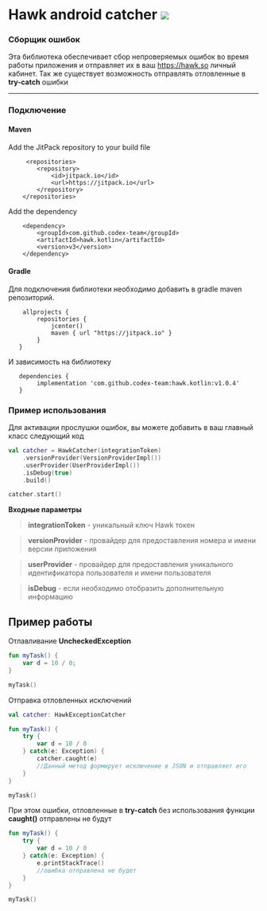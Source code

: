# Hawk android catcher [![](https://jitpack.io/v/codex-team/hawk.kotlin.svg)](https://jitpack.io/#codex-team/hawk.kotlin)

### Сборщик ошибок

Эта библиотека обеспечивает сбор непроверяемых ошибок во время работы приложения и отправляет их в ваш https://hawk.so
личный кабинет. Так же существует возможность отправлять отловленные в **try-catch** ошибки

-----

### Подключение

#### Maven

Add the JitPack repository to your build file

```
     <repositories>
		<repository>
		    <id>jitpack.io</id>
		    <url>https://jitpack.io</url>
		</repository>
	</repositories>
```

Add the dependency

```
    <dependency>
	    <groupId>com.github.codex-team</groupId>
	    <artifactId>hawk.kotlin</artifactId>
	    <version>v3</version>
	</dependency>
```

#### Gradle

Для подключения библиотеки необходимо добавить в gradle maven репозиторий.

```
    allprojects {
        repositories {
            jcenter()
            maven { url "https://jitpack.io" }
        }
   }
```

И зависимость на библиотеку

```
   dependencies {
    	implementation 'com.github.codex-team:hawk.kotlin:v1.0.4'
   }
```

### Пример использования

Для активации прослушки ошибок, вы можете добавить в ваш главный класс следующий код

```kotlin
val catcher = HawkCatcher(integrationToken)
    .versionProvider(VersionProviderImpl())
    .userProvider(UserProviderImpl())
    .isDebug(true)
    .build()

catcher.start()
```
**Входные параметры**

> **integrationToken** - уникальный ключ Hawk токен

> **versionProvider** - провайдер для предоставления номера и имени версии приложения

> **userProvider** - провайдер для предоставления уникального идентификатора пользователя и имени пользователя

> **isDebug** - если необходимо отобразить дополнительную информацию

## Пример работы  

Отлавливание **UncheckedException**

```kotlin
fun myTask() {
	var d = 10 / 0;
}

myTask()
```

Отправка отловленных исключений

```kotlin
val catcher: HawkExceptionCatcher

fun myTask() {
    try {
        var d = 10 / 0
    } catch(e: Exception) {
        catcher.caught(e)
        //Данный метод формирует исключение в JSON и отправляет его
    }
}

myTask()
```

При этом ошибки, отловленные в **try-catch** без использования функции **caught()** отправлены не будут

```kotlin
fun myTask() {
    try {
        var d = 10 / 0
    } catch(e: Exception) {
        e.printStackTrace()
        //ошибка отправлена не будет
    }
}

myTask()
```
